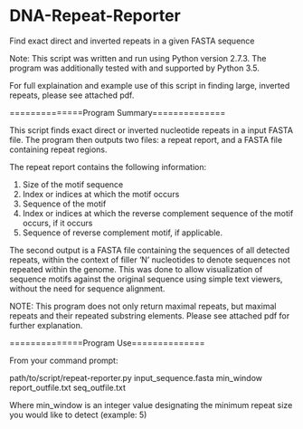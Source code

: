# DNA-Repeat-Reporter
Find exact direct and inverted repeats in a given FASTA sequence

Note: This script was written and run using Python version 2.7.3. The program was additionally tested with and supported by Python 3.5.

For full explaination and example use of this script in finding large, inverted repeats, please see attached pdf.

==============Program Summary==============

This script finds exact direct or inverted nucleotide repeats in a input FASTA file. The program then outputs two files: a repeat report, and a FASTA file containing repeat regions.

The repeat report contains the following information:
1.	Size of the motif sequence
2.	Index or indices at which the motif occurs
3.	Sequence of the motif
4.	Index or indices at which the reverse complement sequence of the motif occurs, if it occurs
5.	Sequence of reverse complement motif, if applicable.

The second output is a FASTA file containing the sequences of all detected repeats, within the context of filler ‘N’ nucleotides to denote sequences not repeated within the genome. This was done to allow visualization of sequence motifs against the original sequence using simple text viewers, without the need for sequence alignment. 

NOTE: This program does not only return maximal repeats, but maximal repeats and their repeated substring elements. Please see attached pdf for further explanation. 

==============Program Use==============

From your command prompt:

path/to/script/repeat-reporter.py input_sequence.fasta min_window report_outfile.txt seq_outfile.txt

Where min_window is an integer value designating the minimum repeat size you would like to detect (example: 5)
